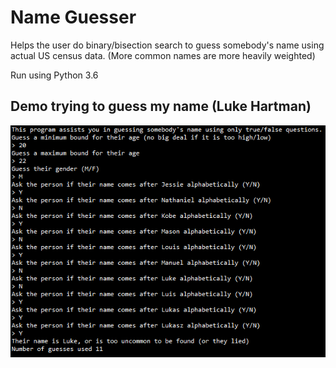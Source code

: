 # Name Guesser

Helps the user do binary/bisection search to guess somebody's name using actual US census data. (More common names are more heavily weighted)

Run using Python 3.6

## Demo trying to guess my name (Luke Hartman)
![](Media/Demo.png)